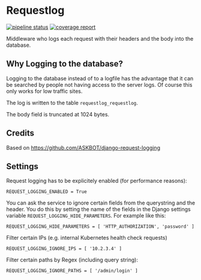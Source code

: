 Requestlog
==========

[![pipeline status](https://gitlab.com/mpom/requestlog/badges/master/pipeline.svg)](https://gitlab.com/mpom/requestlog/commits/master) [![coverage report](https://gitlab.com/mpom/requestlog/badges/master/coverage.svg)](https://gitlab.com/mpom/requestlog/commits/master)


Middleware who logs each request with their headers and the body into the database. 


Why Logging to the database?
----------------------------
Logging to the database instead of to a logfile has the advantage that it can be 
searched by people not having  access to the server logs. Of course this only works 
for low traffic sites. 

The log is written to the table `requestlog_requestlog`.

The body field is truncated at 1024 bytes.

Credits
-------
Based on https://github.com/ASKBOT/django-request-logging


Settings
--------

Request logging has to be explicitely enabled (for performance reasons):

    REQUEST_LOGGING_ENABLED = True
    
You can ask the service to ignore certain fields from the querystring and the header. You do this by setting
the name of the fields in the Django settings variable `REQUEST_LOGGING_HIDE_PARAMETERS`. For example like this:

    REQUEST_LOGGING_HIDE_PARAMETERS = [ 'HTTP_AUTHORIZATION', 'password' ]

Filter certain IPs (e.g. internal Kubernetes health check requests)

    REQUEST_LOGGING_IGNORE_IPS = [ '10.2.3.4' ]

Filter certain paths by Regex (including query string):

    REQUEST_LOGGING_IGNORE_PATHS = [ '/admin/login' ]

